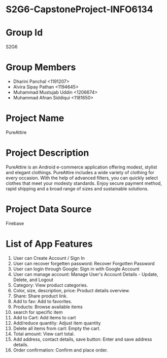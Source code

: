 # S2G6-CapstoneProject-INFO6134
# Group Id
S2G6

# Group Members
- Dharini Panchal <1191207>
- Alvira Sipay Pathan <1194645>
- Muhammad Mustujab Uddin <1206674>
- Muhammad Afnan Siddiqui <1181650>

# Project Name
PureAttire

# Project Description
PureAttire is an Android e-commerce application offering modest, stylist and elegant clothings. PureAttire includes a wide variety of clothing for every occasion. With the help of advanced filters, you can quickly select clothes that meet your modesty standards. Enjoy secure payment method, rapid shipping and a broad range of sizes and sustainable solutions. 

# Project Data Source
Firebase

# List of App Features
1. User can Create Account / Sign In 
2. User can recover forgetten password: Recover Forgotten Password
3. User can login through Google: Sign in with Google Account
4. User can manage account: Manage User's Account Details - Update, Delete, and Logout
5. Category: View product categories.
6. Color, size, description, price: Product details overview.
7. Share: Share product link.
8. Add to fav: Add to favorites.
9. Products: Browse available items
10. search for specific item
11. ⁠Add to Cart: Add items to cart
12. Add/reduce quantity: Adjust item quantity
13. Delete all items from cart: Empty the cart.
14. Total amount: View cart total.
15. Add address, contact details, save button: Enter and save address details.
16. Order confirmation: Confirm and place order.

